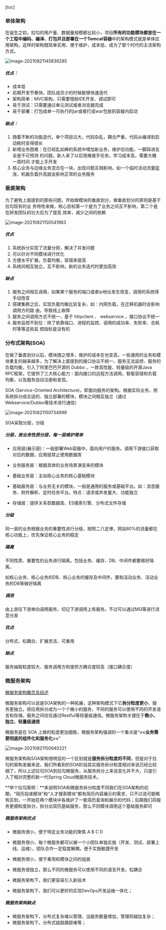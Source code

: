 [toc]

### 单体架构

在诞⽣之初，拉勾的⽤户量、数据量规模都⽐较⼩，项⽬**所有的功能模块都放在⼀个⼯程中编码、编译、打包并且部署在⼀个Tomcat容器**中的架构模式就是单体应⽤架构，这样的架构既简单实⽤、便于维护，成本低，成为了那个时代的主流架构⽅式。

![image-20210821145836285](images/image-20210821145836285.png)

##### 优点：

- 成本低
- 前期开发节奏快，团队成员少的时候能够快速迭代
- 架构简单：MVC架构，只需要借助IDE开发、调试即可
- 易于测试：只需要通过单元测试或者浏览器完成
- 易于部署：打包成单⼀可执⾏的jar或者打成war包放到容器内启动

##### 缺点：

1. 随着不断的功能迭代，单个项⽬过⼤，代码杂乱，耦合严重，代码从编译到启动耗时变得很长
2. 新增业务困难：在已经乱如麻的系统中增加新业务，维护旧功能，⼀脚踩进去全是不可预测 的问题。新⼈来了以后很难接⼿任务，学习成本⾼，需要⼤概 ⼀周时间 才能上⼿开发
3. 核⼼业务与边缘业务混合在⼀块，出现问题互相影响，如⼀个临时活动流量猛涨，机器负载升⾼就会影响正常的业务服务

### 垂直架构

为了避免上⾯提到的那些问题，开始做模块的垂直划分，做垂直划分的原则是基于拉勾现有的业 务特性来做，核⼼⽬标第⼀个是为了业务之间互不影响，第⼆个是在研发团队的壮⼤后为了提⾼ 效率，减少之间的依赖

![image-20210821150541983](images/image-20210821150541983.png)

##### 优点

1. 系统拆分实现了流量分担，解决了并发问题
2. 可以针对不同模块进⾏优化
3. ⽅便⽔平扩展，负载均衡，容错率提⾼
4. 系统间相互独⽴，互不影响，新的业务迭代时更加⾼效

##### 缺点

1. 服务之间相互调⽤，如果某个服务的端⼝或者ip地址发⽣改变，调⽤的系统得⼿动改变
2. 搭建集群之后，实现负载均衡⽐较复杂，如：内⽹负载，在迁移机器时会影响调⽤⽅的路 由，导致线上故障
3. 服务之间调⽤⽅式不统⼀，基于 httpclient 、 webservice ，接⼝协议不统⼀
4. 服务监控不到位：除了依靠端⼝、进程的监控，调⽤的成功率、失败率、总耗时等等这些监 控指标是没有的



### 分布式架构(SOA)

在做了垂直划分以后，模块随之增多，维护的成本在也变⾼，⼀些通⽤的业务和模块重复的越来越多，为了解决上⾯提到的接⼝协议不统⼀、服务⽆法监控、服务的负载均衡，引⼊了阿⾥巴巴开源的 Dubbo ，⼀款⾼性能、轻量级的开源Java RPC框架，它提供了三⼤核⼼能⼒：⾯向接⼝的远程⽅法调⽤，智能容错和负载均衡，以及服务⾃动注册和发现。

SOA (Service-Oriented Architecture)，即⾯向服务的架构。根据实际业务，把系统拆分成合适的、独⽴部署的模块，模块之间相互独⽴（通过Webservice/Dubbo等技术进⾏通信）

![image-20210821150734999](images/image-20210821150734999.png)

SOA采取分层，分级

##### 分层，按业务性质分层，每一层维护简单

- 应用层(展示层)：一般部署Web容器中，面向用户的服务。调用下游接口获取对应的数据，应用层禁止使用数据库

- 业务服务层：根据具体的业务场景演变来的模块

- 基础业务层：主站核心业务的核心基础模块

- 基础服务层：与业务无关的模块，一般是通用的服务或基础平台。如：消息服务、附件解析、定时任务平台。特点：请求或并发量大、功能独立
- 存储层：提供关系型数据库、ES搜索引擎、分布式文件存储

##### 分级

同一层的业务根据业务的重要性进行分级，按照二八定律，网站80%的流量都在核心功能上，优先保证核心业务的稳定

##### 隔离

不同性质、重要性的业务进行隔离。包括业务、缓存、DB、中间件都要做好隔离。

如核心业务、核心业务的DB、核心业务的缓存及中间件，要和活动业务、活动业务的DB等做好隔离

##### 调用

由上游往下游单向调用服务，切记下游调用上有服务。不过可以通过MQ等进行消息分发

##### 优点

分布式、松耦合、扩展灵活、可重⽤

##### 缺点

服务抽取粒度较⼤、服务调⽤⽅和提供⽅耦合度较⾼（接⼝耦合度）



### 微服务架构

[微服务架构概念及综述](微服务架构/微服务架构基础)

微服务架构可以说是SOA架构的⼀种拓展，这种架构模式下它**拆分粒度更⼩**、服务更独⽴。把应⽤拆分成为⼀个个微⼩的服务，不同的服务可以使⽤不同的开发语⾔和存储，服务之间往往通过Restful等轻量级通信。微服务架构关键在于**微⼩、独⽴、轻量级通信**

微服务是在 SOA 上做的粒度更加细致，微服务架构强调的⼀个重点是“**==业务需要彻底的组件化和服务化==**”

![image-20210821150940221](images/image-20210821150940221.png)

微服务架构和SOA架构很明显的⼀个区别就是**服务拆分粒度的不同**，但是对于拉勾的架构发展来说，我们所看到的SOA阶段其实服务拆分粒度相对来说已经⽐较细了，所以上述拉勾SOA到拉勾微服务，从服务拆分上来说变化并不⼤，只是引⼊了相对完整的新⼀代Spring Cloud微服务技术。

**举个拉勾案例：**来说明SOA和微服务拆分粒度不同我们在SOA架构的初期，“简历投递模块”和“⼈才搜索模块”都有简历内容展示的需求，只不过说可能略有区别，⼀开始在两个模块中各维护了⼀套简历查询和展示的代码；后期我们将服务更细粒度拆分，拆分出简历基础服务，那么不同模块调⽤这个基础服务即可

##### 微服务架构优点

- 微服务很⼩，便于特定业务功能的聚焦 A B C D

- 微服务很⼩，每个微服务都可以被⼀个⼩团队单独实施（开发、测试、部署上线、运维），团队合作⼀定程度解耦，便于实施敏捷开发

- 微服务很⼩，便于重⽤和模块之间的组装

- 微服务很独⽴，那么不同的微服务可以使⽤不同的语⾔开发，松耦合

- 微服务架构下，我们更容易引⼊新技术

- 微服务架构下，我们可以更好的实现DevOps开发运维⼀体化；

##### 微服务架构缺点

- 微服务架构下，分布式复杂难以管理，当服务数量增加，管理将越加复杂；
- 微服务架构下，分布式链路跟踪难等；
